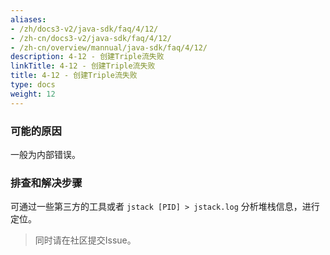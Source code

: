 ```yaml
---
aliases:
- /zh/docs3-v2/java-sdk/faq/4/12/
- /zh-cn/docs3-v2/java-sdk/faq/4/12/
- /zh-cn/overview/mannual/java-sdk/faq/4/12/
description: 4-12 - 创建Triple流失败
linkTitle: 4-12 - 创建Triple流失败
title: 4-12 - 创建Triple流失败
type: docs
weight: 12
---
```







### 可能的原因

一般为内部错误。

### 排查和解决步骤

可通过一些第三方的工具或者 `jstack [PID] > jstack.log` 分析堆栈信息，进行定位。

> 同时请在社区提交Issue。
